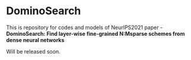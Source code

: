 # DominoSearch
This is repository for codes and models of NeurIPS2021 paper - **DominoSearch: Find layer-wise fine-grained N:Msparse schemes from dense neural networks**

Will be released soon.